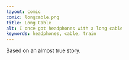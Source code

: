```yaml
---
layout: comic
comic: longcable.png
title: Long Cable
alt: I once got headphones with a long cable
keywords: headphones, cable, train
---
```


Based on an almost true story.

